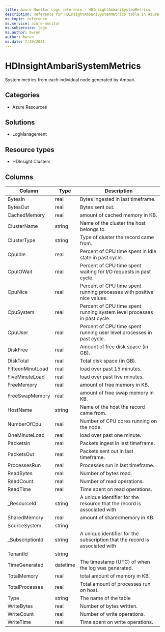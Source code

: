 ```yaml
---
title: Azure Monitor Logs reference - HDInsightAmbariSystemMetrics
description: Reference for HDInsightAmbariSystemMetrics table in Azure Monitor Logs.
ms.topic: reference
ms.service: azure-monitor
ms.subservice: logs
ms.author: bwren
author: bwren
ms.date: 7/29/2021
---
```


# HDInsightAmbariSystemMetrics

 System metrics from each individual node generated by Ambari.

## Categories

- Azure Resources
## Solutions

- LogManagement
## Resource types

- HDInsight Clusters




## Columns

|Column|Type|Description|
|---|---|---|
|BytesIn|real|Bytes ingested in last timeframe.|
|BytesOut|real|Bytes sent out.|
|CachedMemory|real|amount of cached memory in KB.|
|ClusterName|string|Name of the cluster the host belongs to.|
|ClusterType|string|Type of cluster the record came from.|
|CpuIdle|real|Percent of CPU time spent in idle state in past cycle.|
|CpuIOWait|real|Percent of CPU time spent waiting for I/O requests in past cycle.|
|CpuNice|real|Percent of CPU time spent running processes with positive nice values.|
|CpuSystem|real|Percent of CPU time spent running system level processes in past cycle.|
|CpuUser|real|Percent of CPU time spent running user level processes in past cycle.|
|DiskFree|real|Amount of free disk space (in GB).|
|DiskTotal|real|Total disk space (in GB).|
|FifteenMinutLoad|real|load over past 15 minutes.|
|FiveMinuteLoad|real|load over past five minutes.|
|FreeMemory|real|amount of free memory in KB.|
|FreeSwapMemory|real|amount of free swap memory in KB.|
|HostName|string|Name of the host the record came from.|
|NumberOfCpu|real|Number of CPU cores running on the node.|
|OneMinuteLoad|real|load over past one minute.|
|PacketsIn|real|Packets ingest in last timeframe.|
|PacketsOut|real|Packets sent out in last timeframe.|
|ProcessesRun|real|Processes run in last timeframe.|
|ReadBytes|real|Number of bytes read.|
|ReadCount|real|Number of read operations.|
|ReadTime|real|Time spent on read operations.|
|_ResourceId|string|A unique identifier for the resource that the record is associated with|
|SharedMemory|real|amount of sharedmemory in KB.|
|SourceSystem|string||
|_SubscriptionId|string|A unique identifier for the subscription that the record is associated with|
|TenantId|string||
|TimeGenerated|datetime|The timestamp (UTC) of when the log was generated.|
|TotalMemory|real|total amount of memory in KB.|
|TotalProcesses|real|Total amount of processes run on host.|
|Type|string|The name of the table|
|WriteBytes|real|Number of bytes written.|
|WriteCount|real|Number of write operations.|
|WriteTime|real|Time spent on write operations.|
